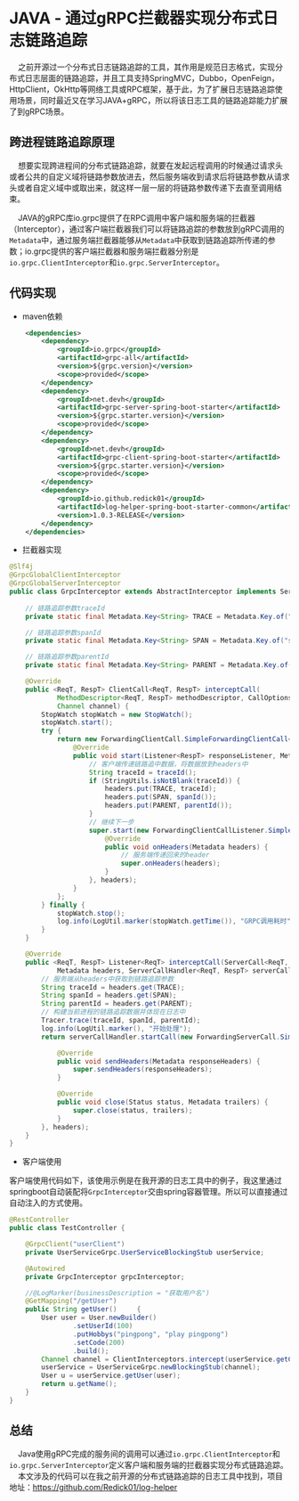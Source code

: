 # JAVA - 通过gRPC拦截器实现分布式日志链路追踪 <!-- {docsify-ignore-all} -->

&nbsp; &nbsp; 之前开源过一个分布式日志链路追踪的工具，其作用是规范日志格式，实现分布式日志层面的链路追踪，并且工具支持SpringMVC，Dubbo，OpenFeign，HttpClient，OkHttp等网络工具或RPC框架，基于此，为了扩展日志链路追踪使用场景，同时最近又在学习JAVA+gRPC，所以将该日志工具的链路追踪能力扩展了到gRPC场景。


## 跨进程链路追踪原理

&nbsp; &nbsp; 想要实现跨进程间的分布式链路追踪，就要在发起远程调用的时候通过请求头或者公共的自定义域将链路参数放进去，然后服务端收到请求后将链路参数从请求头或者自定义域中或取出来，就这样一层一层的将链路参数传递下去直至调用结束。

&nbsp; &nbsp; JAVA的gRPC库io.grpc提供了在RPC调用中客户端和服务端的拦截器（Interceptor），通过客户端拦截器我们可以将链路追踪的参数放到gRPC调用的`Metadata`中，通过服务端拦截器能够从`Metadata`中获取到链路追踪所传递的参数；io.grpc提供的客户端拦截器和服务端拦截器分别是`io.grpc.ClientInterceptor`和`io.grpc.ServerInterceptor`。

## 代码实现

- maven依赖

```xml
    <dependencies>
        <dependency>
            <groupId>io.grpc</groupId>
            <artifactId>grpc-all</artifactId>
            <version>${grpc.version}</version>
            <scope>provided</scope>
        </dependency>
        <dependency>
            <groupId>net.devh</groupId>
            <artifactId>grpc-server-spring-boot-starter</artifactId>
            <version>${grpc.starter.version}</version>
            <scope>provided</scope>
        </dependency>
        <dependency>
            <groupId>net.devh</groupId>
            <artifactId>grpc-client-spring-boot-starter</artifactId>
            <version>${grpc.starter.version}</version>
            <scope>provided</scope>
        </dependency>
        <dependency>
            <groupId>io.github.redick01</groupId>
            <artifactId>log-helper-spring-boot-starter-common</artifactId>
            <version>1.0.3-RELEASE</version>
        </dependency>
    </dependencies>
```

- 拦截器实现

```java
@Slf4j
@GrpcGlobalClientInterceptor
@GrpcGlobalServerInterceptor
public class GrpcInterceptor extends AbstractInterceptor implements ServerInterceptor, ClientInterceptor {
    
    // 链路追踪参数traceId
    private static final Metadata.Key<String> TRACE = Metadata.Key.of("traceId", Metadata.ASCII_STRING_MARSHALLER);

    // 链路追踪参数spanId
    private static final Metadata.Key<String> SPAN = Metadata.Key.of("spanId", Metadata.ASCII_STRING_MARSHALLER);

    // 链路追踪参数parentId
    private static final Metadata.Key<String> PARENT = Metadata.Key.of("parentId", Metadata.ASCII_STRING_MARSHALLER);

    @Override
    public <ReqT, RespT> ClientCall<ReqT, RespT> interceptCall(
            MethodDescriptor<ReqT, RespT> methodDescriptor, CallOptions callOptions,
            Channel channel) {
        StopWatch stopWatch = new StopWatch();
        stopWatch.start();
        try {
            return new ForwardingClientCall.SimpleForwardingClientCall<ReqT, RespT>(channel.newCall(methodDescriptor, callOptions)) {
                @Override
                public void start(Listener<RespT> responseListener, Metadata headers) {
                    // 客户端传递链路追中数据，将数据放到headers中
                    String traceId = traceId();
                    if (StringUtils.isNotBlank(traceId)) {
                        headers.put(TRACE, traceId);
                        headers.put(SPAN, spanId());
                        headers.put(PARENT, parentId());
                    }
                    // 继续下一步
                    super.start(new ForwardingClientCallListener.SimpleForwardingClientCallListener<RespT>(responseListener) {
                        @Override
                        public void onHeaders(Metadata headers) {
                            // 服务端传递回来的header
                            super.onHeaders(headers);
                        }
                    }, headers);
                }
            };
        } finally {
            stopWatch.stop();
            log.info(LogUtil.marker(stopWatch.getTime()), "GRPC调用耗时");
        }
    }

    @Override
    public <ReqT, RespT> Listener<ReqT> interceptCall(ServerCall<ReqT, RespT> serverCall,
            Metadata headers, ServerCallHandler<ReqT, RespT> serverCallHandler) {
        // 服务端从headers中获取到链路追踪参数
        String traceId = headers.get(TRACE);
        String spanId = headers.get(SPAN);
        String parentId = headers.get(PARENT);
        // 构建当前进程的链路追踪数据并体现在日志中
        Tracer.trace(traceId, spanId, parentId);
        log.info(LogUtil.marker(), "开始处理");
        return serverCallHandler.startCall(new ForwardingServerCall.SimpleForwardingServerCall<ReqT, RespT>(serverCall) {

            @Override
            public void sendHeaders(Metadata responseHeaders) {
                super.sendHeaders(responseHeaders);
            }

            @Override
            public void close(Status status, Metadata trailers) {
                super.close(status, trailers);
            }
        }, headers);
    }
}
```

- 客户端使用

客户端使用代码如下，该使用示例是在我开源的日志工具中的例子，我这里通过springboot自动装配将`GrpcInterceptor`交由spring容器管理。所以可以直接通过自动注入的方式使用。

```java
@RestController
public class TestController {

    @GrpcClient("userClient")
    private UserServiceGrpc.UserServiceBlockingStub userService;

    @Autowired
    private GrpcInterceptor grpcInterceptor;

    //@LogMarker(businessDescription = "获取用户名")
    @GetMapping("/getUser")
    public String getUser()     {
        User user = User.newBuilder()
                .setUserId(100)
                .putHobbys("pingpong", "play pingpong")
                .setCode(200)
                .build();
        Channel channel = ClientInterceptors.intercept(userService.getChannel(), grpcInterceptor);
        userService = UserServiceGrpc.newBlockingStub(channel);
        User u = userService.getUser(user);
        return u.getName();
    }
}
```

## 总结

&nbsp; &nbsp; Java使用gRPC完成的服务间的调用可以通过`io.grpc.ClientInterceptor`和`io.grpc.ServerInterceptor`定义客户端和服务端的拦截器实现分布式链路追踪。
&nbsp; &nbsp; 本文涉及的代码可以在我之前开源的分布式链路追踪的日志工具中找到，项目地址：https://github.com/Redick01/log-helper